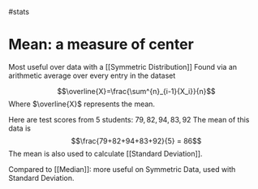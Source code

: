 #stats


# Mean: a measure of center
Most useful over data with a [[Symmetric Distribution]]
Found via an arithmetic average over every entry in the dataset

$$\overline{X}=\frac{\sum^{n}_{i-1}{X_i}}{n}$$
Where $\overline{X}$ represents the mean.


Here are test scores from 5 students: $79, 82, 94, 83, 92$
The mean of this data is
$$\frac{79+82+94+83+92}{5} = 86$$
The mean is also used to calculate [[Standard Deviation]].

Compared to [[Median]]: more useful on Symmetric Data, used with Standard Deviation.